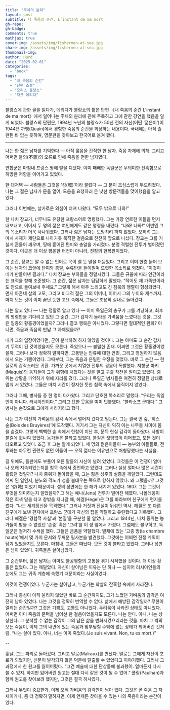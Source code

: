 ```yaml
---
title: "주체의 분리"
layout: post
subtitle: 내 죽음의 순간, L’instant de ma mort
gh-repo:
gh-badge:
comments: true
mathjax: true
cover-img: /assets/img/fishermen-at-sea.jpg
share-img: /assets/img/fishermen-at-sea.jpg
thumbnail-img:
author: Hurd
date: "2025-02-01"
categories: 
  - "book"
tags: 
  - "내 죽음의 순간"
  - "단편 소설"
  - "모리스 블랑쇼"
  - "자크 데리다"
---
```


블랑쇼에 관한 글을 읽다가, 데리다가 블랑쇼의 짧은 단편 《내 죽음의 순간 L’instant de ma mort》에서 일어나는 주체의 분리에 관해 주목하고 그에 관한 강연을 했음을 알게 되었다. 블랑쇼의 단편은, 1994년 노년의 블랑쇼가 50년 전의 자신(어떤 ‘젊은이’)이 1944년 까엥(Quain)에서 경험한 죽음의 순간을 회상하는 내용이다. 국내에는 아직 출판된 바 없는 듯하여, 영문판을 찾아보고 한국어로 옮겨 봤다.

---

나는 한 젊은 남자를 기억한다 — 아직 젊음을 간직한 한 남자. 죽음 자체에 의해, 그리고 어쩌면 불의(不義)의 오류로 인해 죽음을 면한 남자였다.

연합군은 마침내 프랑스 땅에 발을 디뎠다. 이미 패배한 독일군은 무의미한 잔혹함으로 허망한 저항을 이어가고 있었다.

한 대저택 — 사람들은 그것을 ‘성(城)’이라 불렀다 — 그 문이 조심스럽게 두드려졌다. 나는 그 젊은 남자가 문을 열어, 도움을 요청하러 온 낯선 방문객들을 맞이했음을 알고 있다.

그러나 이번에는, 날카로운 외침이 터져 나왔다. “모두 밖으로 나와!”

한 나치 장교가, 너무나도 유창한 프랑스어로 명령했다. 그는 가장 연로한 이들을 먼저 내보내고, 이어서 두 명의 젊은 여인에게도 같은 명령을 내렸다. “나와! 나와!” 이번엔 그의 목소리가 더욱 사나워졌다. 그러나 젊은 남자는 도망치려 하지 않았다. 오히려 그는 마치 사제가 제단으로 나아가듯 묵직한 걸음으로 천천히 앞으로 나섰다. 장교는 그를 거칠게 흔들어 깨우며, 땅에 흩어진 탄피와 총알을 가리켰다. 분명 격렬한 전투가 벌어졌던 것이다. 이곳은 더 이상 평온한 터전이 아니라, 전장의 한복판이었다.

그 순간, 장교는 알 수 없는 언어로 목이 멜 듯 말을 더듬었다. 그리고 이미 한층 늙어 보이는 남자의 코앞에 탄피와 총알, 수류탄을 들이밀며 또렷한 목소리로 외쳤다. “이것이 네가 만들어낸 결과다.”
나치 장교는 부하들을 정렬시켰다. 그들은 규율에 따라 인간이라는 표적을 향해 조준했다. 그 순간, 젊은 남자는 담담하게 말했다. “적어도 제 가족만이라도 안으로 들여보내 주세요.” 그렇게 해서 아주 느리고도 긴 침묵의 행렬이 형성되었다. 먼저 아흔네 살의 고모, 그리고 비교적 젊은 그의 어머니, 이어서 그의 누이와 제수까지. 마치 모든 것이 이미 끝난 듯한 고요 속에서, 그들은 조용히 실내로 돌아갔다.

나는 알고 있다 — 나는 정말로 알고 있다 — 이미 독일군의 총구가 그를 겨냥하고, 최후의 명령만을 기다리고 있던 그 순간, 그가 갑자기 놀라운 가벼움을 느꼈다는 것을. 그것은 일종의 황홀경이었을까? 그러나 결코 행복은 아니었다. 그렇다면 절대적인 환희? 아니면, 죽음과 죽음의 만남 그 자체였을까?

내가 그의 입장이었다면, 굳이 분석하려 하지 않았을 것이다. 그는 아마도 그 순간 갑자기 무적이 된 것이었을지도 모른다. 죽었으나 — 불멸한 존재. 어쩌면 그것은 황홀경이었을까. 그러나 보다 정확히 말하자면, 고통받는 인류에 대한 연민, 그리고 영원하지 않음에서 오는 기쁨이었다. 그때부터, 그는 죽음과 은밀한 우정을 맺었다.
바로 그 순간 — 현실로의 갑작스러운 귀환. 가까운 곳에서 치열한 전투의 굉음이 폭발했다. 저항군 마키(Maquis)의 동지들이 그가 위험에 처했다는 것을 알고 구출 작전을 벌이고 있었다. 중위는 상황을 파악하기 위해 자리를 떴다. 그러나 독일군 병사들은 여전히 정렬된 상태로 멈춰 서 있었다. 그들은 마치 시간이 정지한 듯한 침묵 속에서 움직이지 않았다.

그러나 그때, 병사들 중 한 명이 다가왔다. 그리고 단호한 목소리로 말했다. “우리는 독일인이 아니다. 러시아인이다.” 그리고 묘한 웃음을 띠며 덧붙였다. “블라소프 군대다.” 그 병사는 손짓으로 그에게 사라지라고 했다.

나는 그가 여전히 가벼움의 감각 속에서 멀어져 갔다고 믿는다. 그는 결국 먼 숲, ‘히스 숲(Bois des Bruyères)’에 도착했다. 거기서 그는 자신이 익히 아는 나무들 사이에 몸을 숨겼다. 그렇게 빽빽한 숲 속에서 한참이 지난 후, 문득 현실 감각이 돌아왔다. 사방이 불길에 휩싸여 있었다. 농가들은 불타고 있었다. 불길은 끊임없이 이어졌고, 모든 것이 타오르고 있었다. 조금 후 그는 알게 되었다. 세 명의 젊은이들이 — 농부의 아들들로, 전투와는 아무런 관련도 없던 이들이 — 오직 젊다는 이유만으로 처형당했다는 사실을.

길 위에도, 들판에도 부풀어 오른 말들의 시신이 널려 있었다. 그것들은 이 전쟁이 얼마나 오래 지속되었는지를 침묵 속에서 증언하고 있었다. 그러나 실상 얼마나 많은 시간이 흘렀던 것일까? 나치 중위가 돌아왔을 때, 그는 젊은 성주의 실종을 깨달았다. 그런데도 어찌 된 일인지, 분노와 격노가 성을 불태우는 쪽으로 향하지 않았다. 왜 그랬을까? 그것은 ‘성(城)’이었기 때문이다. 성의 정면에는 한 해가 새겨져 있었다. 1807. 그는 그것이 무엇을 의미하는지 알았을까? 그 해는 예나(Jena) 전투가 벌어진 해였다. 나폴레옹이 작은 회색 말을 타고 창밖을 지나갈 때, 헤겔(Hegel)은 그를 바라보며 친구에게 편지를 썼다. “나는 세계정신을 목격했다.” 그러나 거짓과 진실이 뒤섞인 역사. 헤겔은 또 다른 친구에게 보낸 편지에서 프랑스 군대가 자신의 집을 약탈하고 유린했다고 기록했다. 그러나 헤겔은 ‘경험적 사실’과 ‘본질’을 구분할 줄 알았다. 그리고 1944년, 나치 중위는 농가들이 받을 수 없었던 ‘존중’ 혹은 ‘고려’를 이 성 앞에서 가졌다. 그럼에도 불구하고, 독일군은 철저히 수색을 했다. 그들은 금품을 약탈했다. 별채에 있는 ‘고층 방(la chambre haute)’에서 몇 가지 문서와 두꺼운 필사본을 발견했다. 그것에는 어쩌면 전쟁 계획이 담겨 있었을지도 모른다. 마침내, 그들은 떠났다. 모든 것이 불타고 있었다. 그러나 성만은 남아 있었다. 귀족들은 살아남았다.

그 순간부터, 젊은 남자는 아마도 불공평함의 고통을 겪기 시작했을 것이다. 더 이상 황홀은 없었다. 그는 깨달았다. 자신이 살아남은 이유는 단 하나 — 심지어 러시아인들의 눈에도 그는 귀족 계층에 속했기 때문이라는 사실이었다.

이것이 전쟁이었다. 누군가는 살아남고, 누군가는 학살의 잔혹함 속에서 사라진다.

그러나 총성이 아직 울리지 않았던 바로 그 순간까지도, 그가 느꼈던 가벼움의 감각은 여전히 남아 있었다. 나는 그것을 정확히 번역할 수 없다. 삶에서 해방된 감각일까? 무한이 열리는 순간일까? 그것은 기쁨도, 고통도 아니었다. 두려움이 사라진 상태도 아니었다. 어쩌면 이미 죽음의 문턱을 넘어선 한 걸음이었을지도 모른다. 나는 안다. 아니, 나는 상상한다. 그 분석할 수 없는 감각이 그의 남은 삶을 변화시켰으리라는 것을. 마치 그 밖의 모든 죽음이, 이제 그의 내면에 있는 죽음과 맞부딪칠 수밖에 없는 상태가 되어버린 것처럼. “나는 살아 있다. 아니, 너는 이미 죽었다.(Je suis vivant. Non, tu es mort.)”

--

훗날, 그는 파리로 돌아갔다. 그리고 말로(Malraux)를 만났다. 말로는 그에게 자신이 포로가 되었지만, 신분이 발각되지 않은 덕분에 탈출할 수 있었다고 이야기했다. 그러나 그 과정에서 한 원고를 잃어버렸다. “그건 예술에 대한 단상들에 불과했어. 얼마든지 다시 쓸 수 있지. 하지만 잃어버린 원고는 절대 다시 같은 것이 될 수 없어.” 폴랑(Paulhan)과 함께 원고를 찾아보려 했지만, 그것은 결국 허사였다.

그러나 무엇이 중요한가. 이제 오직 가벼움의 감각만이 남아 있다. 그것은 곧 죽음 그 자체이거나, 좀 더 정확히 말하자면, 이제 언제든 찾아올 수 있는 나의 죽음이라는 순간이었다.
